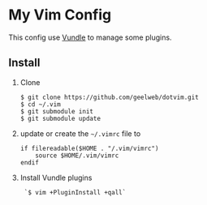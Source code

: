 # My Vim Config

This config use [Vundle] to manage some plugins.

## Install

1. Clone

    ```
    $ git clone https://github.com/geelweb/dotvim.git
    $ cd ~/.vim
    $ git submodule init
    $ git submodule update
    ```

2. update or create the `~/.vimrc` file to

    ````
    if filereadable($HOME . "/.vim/vimrc")
        source $HOME/.vim/vimrc
    endif
    ````

3. Install Vundle plugins

		`$ vim +PluginInstall +qall`



[Vundle]:http://github.com/VundleVim/Vundle.vim

